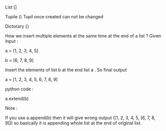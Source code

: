 List []

Tupile () Tupil once created can not be changed


Dictorary {} 


How we insert multiple elements at the same time at the end of a list ?
Given Input :

a = [1, 2, 3, 4, 5]

b = [6, 7, 8, 9]

 

Insert the elements of list b at the end list a . So final output

a = [1, 2, 3, 4, 5, 6, 7, 8, 9]

 

python code :

a.extend(b)

 

Note :

If you use a.append(b) then it will give wrong output ([1, 2, 3, 4, 5, [6, 7, 8, 9]]) so basically it is appending whole list at the end of original list.